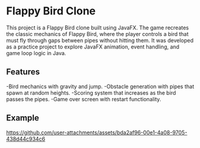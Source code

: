 # Flappy Bird Clone
This project is a Flappy Bird clone built using JavaFX. The game recreates the classic mechanics of Flappy Bird, where the player controls a bird that must fly through gaps between pipes without hitting them. It was developed as a practice project to explore JavaFX animation, event handling, and game loop logic in Java.

## Features
-Bird mechanics with gravity and jump.
-Obstacle generation with pipes that spawn at random heights.
-Scoring system that increases as the bird passes the pipes.
-Game over screen with restart functionality.

## Example
https://github.com/user-attachments/assets/bda2af96-00e1-4a08-9705-438d44c934c6


